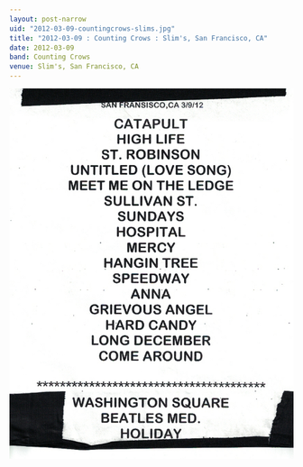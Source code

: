 ```yaml
---
layout: post-narrow
uid: "2012-03-09-countingcrows-slims.jpg"
title: "2012-03-09 : Counting Crows : Slim's, San Francisco, CA"
date: 2012-03-09
band: Counting Crows
venue: Slim's, San Francisco, CA
---
```


<div class="showcase">
  <img src="/img/2012/03/20120309-CountingCrows-Slims.jpg" alt="2012-03-09-countingcrows-slims.jpg">
</div>
